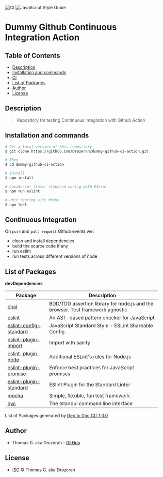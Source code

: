 ![CI](https://github.com/Drozerah/dummy-github-ci-action/workflows/CI/badge.svg)
![JavaScript Style Guide](https://img.shields.io/badge/code_style-standard-brightgreen.svg)
# Dummy Github Continuous Integration Action

Table of Contents
-----------------

- [Description](#description)
- [Installation and commands](#installation-and-commands)
- [CI](#continuous-integration)
- [List of Packages](#list-of-packages)
- [Author](#author)
- [License](#license)

Description
-----------
> Repository for testing Continuous Integration with Github Action

Installation and commands
-------------------------

````bash
# Get a local version of this repository
$ git clone https://github.com/Drozerah/dummy-github-ci-action.git

# Then
$ cd dummy-github-ci-action

# Install
$ npm install

# JavaScript linter standard config with ESLint
$ npm run eslint

# Unit testing with Mocha
$ npm test
````


Continuous Integration
----------------------

On `push` and `pull request` Github events we:

- clean and install dependencies 
- build the source code if any
- run eslint
- run tests across different versions of node

List of Packages
----------------

__devDependencies__

| Package                                                                             | Description                                                                    |
| ----------------------------------------------------------------------------------- | ------------------------------------------------------------------------------ |
| [chai](http://chaijs.com)                                                           | BDD/TDD assertion library for node.js and the browser. Test framework agnostic |
| [eslint](https://eslint.org)                                                        | An AST-based pattern checker for JavaScript                                    |
| [eslint-config-standard](https://github.com/standard/eslint-config-standard)        | JavaScript Standard Style - ESLint Shareable Config                            |
| [eslint-plugin-import](https://github.com/benmosher/eslint-plugin-import)           | Import with sanity                                                             |
| [eslint-plugin-node](https://github.com/mysticatea/eslint-plugin-node#readme)       | Additional ESLint's rules for Node.js                                          |
| [eslint-plugin-promise](https://github.com/xjamundx/eslint-plugin-promise#readme)   | Enforce best practices for JavaScript promises                                 |
| [eslint-plugin-standard](https://github.com/standard/eslint-plugin-standard#readme) | ESlint Plugin for the Standard Linter                                          |
| [mocha](https://mochajs.org/)                                                       | Simple, flexible, fun test framework                                           |
| [nyc](https://istanbul.js.org/)                                                     | The Istanbul command line interface                                            |


List of Packages generated by [Dep to Doc CLI 1.0.0](https://github.com/Drozerah/dep-to-doc-cli.git)


Author
------

- Thomas G. aka Drozerah - [GitHub](https://github.com/Drozerah)

License
-------

- [ISC](licence) © Thomas G. aka Drozerah